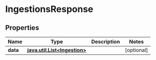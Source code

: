 
# IngestionsResponse

## Properties
Name | Type | Description | Notes
------------ | ------------- | ------------- | -------------
**data** | [**java.util.List&lt;Ingestion&gt;**](Ingestion.md) |  |  [optional]



